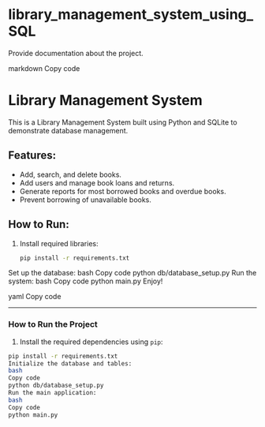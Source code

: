 # library_management_system_using_SQL

Provide documentation about the project.

markdown
Copy code
# Library Management System

This is a Library Management System built using Python and SQLite to demonstrate database management.

## Features:
- Add, search, and delete books.
- Add users and manage book loans and returns.
- Generate reports for most borrowed books and overdue books.
- Prevent borrowing of unavailable books.

## How to Run:
1. Install required libraries:
   ```bash
   pip install -r requirements.txt
Set up the database:
bash
Copy code
python db/database_setup.py
Run the system:
bash
Copy code
python main.py
Enjoy!

yaml
Copy code

---

### **How to Run the Project**

1. Install the required dependencies using `pip`:

```bash
pip install -r requirements.txt
Initialize the database and tables:
bash
Copy code
python db/database_setup.py
Run the main application:
bash
Copy code
python main.py
